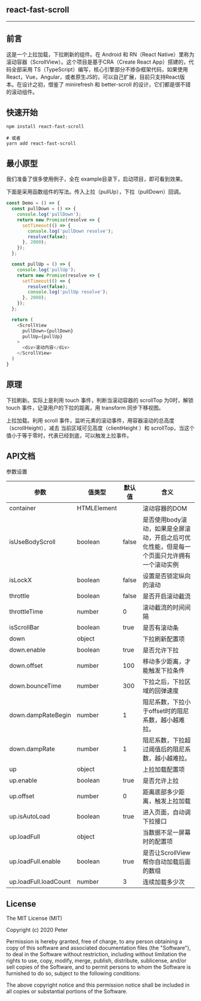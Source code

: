 ## react-fast-scroll

---

## 前言

这是一个上拉加载，下拉刷新的组件。在 Android 和 RN（React Native）里称为 滚动容器（ScrollView）。这个项目是基于CRA（Create React App）搭建的，代码全部采用 TS（TypeScript）编写，核心引擎部分不掺杂框架代码，如果使用React，Vue，Angular，或者原生JS的，可以自己扩展，目前只支持React版本。在设计之初，借鉴了 minirefresh 和 better-scroll 的设计，它们都是很不错的滚动组件。

## 快速开始

```
npm install react-fast-scroll

# 或者
yarn add react-fast-scroll
```

## 最小原型

我们准备了很多使用例子，全在 example目录下，启动项目，即可看到效果。

下面是采用函数组件的写法。传入上拉（pullUp），下拉（pullDown）回调。

```js
const Demo = () => {
  const pullDown = () => {
    console.log('pullDown');
    return new Promise(resolve => {
      setTimeout(() => {
        console.log('pullDown resolve');
        resolve(false);
      }, 2000);
    });
  };

  const pullUp = () => {
    console.log('pullUp');
    return new Promise(resolve => {
      setTimeout(() => {
        resolve(false);
        console.log('pullUp resolve');
      }, 2000);
    });
  };

  return (
    <ScrollView
      pullDown={pullDown}
      pullUp={pullUp}
    >
      <div>滚动内容</div>
    </ScrollView>
  )
}
```

## 原理

下拉刷新。实际上是利用 touch 事件，判断当滚动容器的 scrollTop 为0时，解锁 touch 事件，记录用户的下拉的距离，用 transform 同步下移视图。

上拉加载。利用 scroll 事件，监听元素的滚动事件，用容器滚动的总高度（scrollHeight），减去 当前区域可见高度（clientHeight ）和 scrollTop，当这个值小于等于零时，代表已经到底，可以触发上拉事件。

## API文档

参数设置

参数 | 值类型 | 默认值 | 含义
------ |----- | ------ |-----
container | HTMLElement |  | 滚动容器的DOM 
isUseBodyScroll | boolean | false | 是否使用body滚动，如果是全屏滚动，开启之后可优化性能，但是每一个页面只允许拥有一个滚动实例
isLockX | boolean | false | 设置是否锁定纵向的滚动
throttle | boolean | false | 是否开启滚动截流
throttleTime | number | 0 | 滚动截流的时间间隔
isScrollBar | boolean | true | 是否有滚动条
down | object |  | 下拉刷新配置项
down.enable | boolean | true | 是否允许下拉
down.offset | number | 100 | 移动多少距离，才能触发下拉条件
down.bounceTime | number | 300 | 下拉之后，下拉区域的回弹速度
down.dampRateBegin | number | 1 | 阻尼系数，下拉小于offset时的阻尼系数，越小越难拉。
down.dampRate | number | 1 | 阻尼系数，下拉超过阈值后的阻尼系数，越小越难拉。
up | object |  | 上拉加载配置项
up.enable | boolean | true | 是否允许上拉
up.offset | number | 0 | 距离底部多少距离，触发上拉加载
up.isAutoLoad | boolean | true | 进入页面，自动调下拉接口
up.loadFull |  object | | 当数据不足一屏幕时的配置项
up.loadFull.enable |  boolean | true | 是否让ScrollView帮你自动加载后面的数组
up.loadFull.loadCount |  number | 3 | 连续加载多少次

## License

The MIT License (MIT)

Copyright (c) 2020 Peter

Permission is hereby granted, free of charge, to any person obtaining a copy of this software and associated documentation files (the "Software"), to deal in the Software without restriction, including without limitation the rights to use, copy, modify, merge, publish, distribute, sublicense, and/or sell copies of the Software, and to permit persons to whom the Software is furnished to do so, subject to the following conditions:

The above copyright notice and this permission notice shall be included in all copies or substantial portions of the Software.

